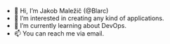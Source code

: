 - 👋 Hi, I’m Jakob Maležič (@Blarc)
- 👀 I’m interested in creating any kind of applications.
- 🌱 I’m currently learning about DevOps.
- 📫 You can reach me via email.

<!---
Blarc/Blarc is a ✨ special ✨ repository because its `README.md` (this file) appears on your GitHub profile.
You can click the Preview link to take a look at your changes.
--->
